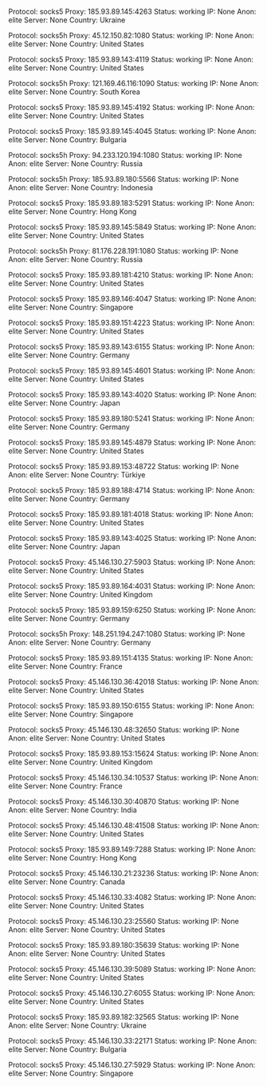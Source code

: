 Protocol: socks5
Proxy: 185.93.89.145:4263
Status: working
IP: None
Anon: elite
Server: None
Country: Ukraine

Protocol: socks5h
Proxy: 45.12.150.82:1080
Status: working
IP: None
Anon: elite
Server: None
Country: United States

Protocol: socks5
Proxy: 185.93.89.143:4119
Status: working
IP: None
Anon: elite
Server: None
Country: United States

Protocol: socks5h
Proxy: 121.169.46.116:1090
Status: working
IP: None
Anon: elite
Server: None
Country: South Korea

Protocol: socks5
Proxy: 185.93.89.145:4192
Status: working
IP: None
Anon: elite
Server: None
Country: United States

Protocol: socks5
Proxy: 185.93.89.145:4045
Status: working
IP: None
Anon: elite
Server: None
Country: Bulgaria

Protocol: socks5h
Proxy: 94.233.120.194:1080
Status: working
IP: None
Anon: elite
Server: None
Country: Russia

Protocol: socks5h
Proxy: 185.93.89.180:5566
Status: working
IP: None
Anon: elite
Server: None
Country: Indonesia

Protocol: socks5
Proxy: 185.93.89.183:5291
Status: working
IP: None
Anon: elite
Server: None
Country: Hong Kong

Protocol: socks5
Proxy: 185.93.89.145:5849
Status: working
IP: None
Anon: elite
Server: None
Country: United States

Protocol: socks5h
Proxy: 81.176.228.191:1080
Status: working
IP: None
Anon: elite
Server: None
Country: Russia

Protocol: socks5
Proxy: 185.93.89.181:4210
Status: working
IP: None
Anon: elite
Server: None
Country: United States

Protocol: socks5
Proxy: 185.93.89.146:4047
Status: working
IP: None
Anon: elite
Server: None
Country: Singapore

Protocol: socks5
Proxy: 185.93.89.151:4223
Status: working
IP: None
Anon: elite
Server: None
Country: United States

Protocol: socks5
Proxy: 185.93.89.143:6155
Status: working
IP: None
Anon: elite
Server: None
Country: Germany

Protocol: socks5
Proxy: 185.93.89.145:4601
Status: working
IP: None
Anon: elite
Server: None
Country: United States

Protocol: socks5
Proxy: 185.93.89.143:4020
Status: working
IP: None
Anon: elite
Server: None
Country: Japan

Protocol: socks5
Proxy: 185.93.89.180:5241
Status: working
IP: None
Anon: elite
Server: None
Country: Germany

Protocol: socks5
Proxy: 185.93.89.145:4879
Status: working
IP: None
Anon: elite
Server: None
Country: United States

Protocol: socks5
Proxy: 185.93.89.153:48722
Status: working
IP: None
Anon: elite
Server: None
Country: Türkiye

Protocol: socks5
Proxy: 185.93.89.188:4714
Status: working
IP: None
Anon: elite
Server: None
Country: Germany

Protocol: socks5
Proxy: 185.93.89.181:4018
Status: working
IP: None
Anon: elite
Server: None
Country: United States

Protocol: socks5
Proxy: 185.93.89.143:4025
Status: working
IP: None
Anon: elite
Server: None
Country: Japan

Protocol: socks5
Proxy: 45.146.130.27:5903
Status: working
IP: None
Anon: elite
Server: None
Country: United States

Protocol: socks5
Proxy: 185.93.89.164:4031
Status: working
IP: None
Anon: elite
Server: None
Country: United Kingdom

Protocol: socks5
Proxy: 185.93.89.159:6250
Status: working
IP: None
Anon: elite
Server: None
Country: Germany

Protocol: socks5h
Proxy: 148.251.194.247:1080
Status: working
IP: None
Anon: elite
Server: None
Country: Germany

Protocol: socks5
Proxy: 185.93.89.151:4135
Status: working
IP: None
Anon: elite
Server: None
Country: France

Protocol: socks5
Proxy: 45.146.130.36:42018
Status: working
IP: None
Anon: elite
Server: None
Country: United States

Protocol: socks5
Proxy: 185.93.89.150:6155
Status: working
IP: None
Anon: elite
Server: None
Country: Singapore

Protocol: socks5
Proxy: 45.146.130.48:32650
Status: working
IP: None
Anon: elite
Server: None
Country: United States

Protocol: socks5
Proxy: 185.93.89.153:15624
Status: working
IP: None
Anon: elite
Server: None
Country: United Kingdom

Protocol: socks5
Proxy: 45.146.130.34:10537
Status: working
IP: None
Anon: elite
Server: None
Country: France

Protocol: socks5
Proxy: 45.146.130.30:40870
Status: working
IP: None
Anon: elite
Server: None
Country: India

Protocol: socks5
Proxy: 45.146.130.48:41508
Status: working
IP: None
Anon: elite
Server: None
Country: United States

Protocol: socks5
Proxy: 185.93.89.149:7288
Status: working
IP: None
Anon: elite
Server: None
Country: Hong Kong

Protocol: socks5
Proxy: 45.146.130.21:23236
Status: working
IP: None
Anon: elite
Server: None
Country: Canada

Protocol: socks5
Proxy: 45.146.130.33:4082
Status: working
IP: None
Anon: elite
Server: None
Country: United States

Protocol: socks5
Proxy: 45.146.130.23:25560
Status: working
IP: None
Anon: elite
Server: None
Country: United States

Protocol: socks5
Proxy: 185.93.89.180:35639
Status: working
IP: None
Anon: elite
Server: None
Country: United States

Protocol: socks5
Proxy: 45.146.130.39:5089
Status: working
IP: None
Anon: elite
Server: None
Country: United States

Protocol: socks5
Proxy: 45.146.130.27:6055
Status: working
IP: None
Anon: elite
Server: None
Country: United States

Protocol: socks5
Proxy: 185.93.89.182:32565
Status: working
IP: None
Anon: elite
Server: None
Country: Ukraine

Protocol: socks5
Proxy: 45.146.130.33:22171
Status: working
IP: None
Anon: elite
Server: None
Country: Bulgaria

Protocol: socks5
Proxy: 45.146.130.27:5929
Status: working
IP: None
Anon: elite
Server: None
Country: Singapore

